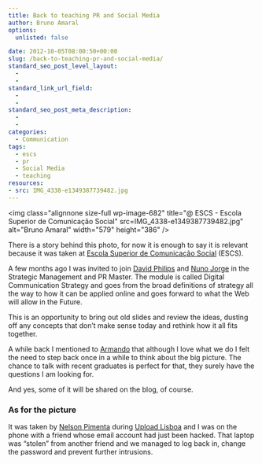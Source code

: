 ```yaml
---
title: Back to teaching PR and Social Media
author: Bruno Amaral
options:
  unlisted: false

date: 2012-10-05T08:00:50+00:00
slug: /back-to-teaching-pr-and-social-media/
standard_seo_post_level_layout:
  - 
  - 
standard_link_url_field:
  - 
  - 
standard_seo_post_meta_description:
  - 
  - 
categories:
  - Communication
tags:
  - escs
  - pr
  - Social Media
  - teaching
resources: 
- src: IMG_4338-e1349387739482.jpg
---
```

<img class="alignnone size-full wp-image-682" title="@ ESCS - Escola Superior de Comunicação Social" src=IMG_4338-e1349387739482.jpg" alt="Bruno Amaral" width="579" height="386" />

There is a story behind this photo, for now it is enough to say it is relevant because it was taken at [Escola Superior de Comunicação Social][1] (ESCS).

A few months ago I was invited to join [David Philips][2] and [Nuno Jorge][3] in the Strategic Management and PR Master. The module is called Digital Communication Strategy and goes from the broad definitions of strategy all the way to how it can be applied online and goes forward to what the Web will allow in the Future.

This is an opportunity to bring out old slides and review the ideas, dusting off any concepts that don&#8217;t make sense today and rethink how it all fits together.

A while back I mentioned to [Armando][4] that although I love what we do I felt the need to step back once in a while to think about the big picture. The chance to talk with recent graduates is perfect for that, they surely have the questions I am looking for.

And yes, some of it will be shared on the blog, of course.

### As for the picture

It was taken by [Nelson Pimenta][5] during [Upload Lisboa][6] and I was on the phone with a friend whose email account had just been hacked. That laptop was &#8220;stolen&#8221; from another friend and we managed to log back in, change the password and prevent further intrusions.



 [1]: https://www.escs.ipl.pt/
 [2]: https://leverwealth.blogspot.pt/
 [3]: https://nunodasilvajorge.wordpress.com/
 [4]: https://www.asourceofinspiration.com/
 [5]: https://about.me/catroga
 [6]: https://uploadlisboa.com/
